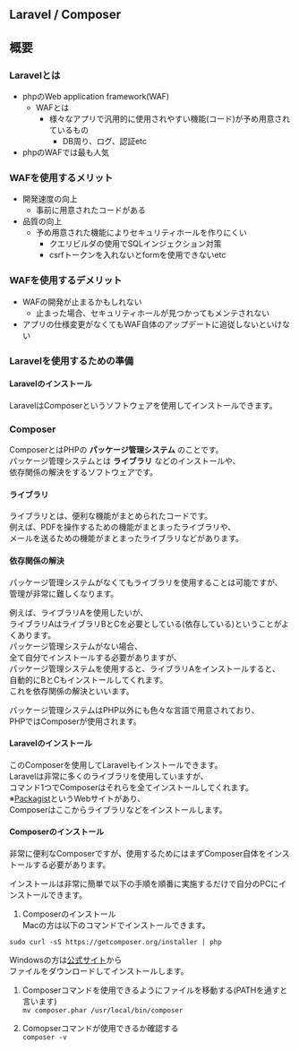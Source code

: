 ## Laravel / Composer

## 概要
### Laravelとは
- phpのWeb application framework(WAF)
  - WAFとは
    - 様々なアプリで汎用的に使用されやすい機能(コード)が予め用意されているもの
      - DB周り、ログ、認証etc
- phpのWAFでは最も人気

### WAFを使用するメリット
- 開発速度の向上
  - 事前に用意されたコードがある
- 品質の向上
  - 予め用意された機能によりセキュリティホールを作りにくい
    - クエリビルダの使用でSQLインジェクション対策
    - csrfトークンを入れないとformを使用できないetc

### WAFを使用するデメリット
- WAFの開発が止まるかもしれない
  - 止まった場合、セキュリティホールが見つかってもメンテされない
- アプリの仕様変更がなくてもWAF自体のアップデートに追従しないといけない

### Laravelを使用するための準備
#### Laravelのインストール
LaravelはComposerというソフトウェアを使用してインストールできます。

### Composer
ComposerとはPHPの **パッケージ管理システム** のことです。  
パッケージ管理システムとは **ライブラリ** などのインストールや、  
依存関係の解決をするソフトウェアです。

#### ライブラリ
ライブラリとは、便利な機能がまとめられたコードです。  
例えば、PDFを操作するための機能がまとまったライブラリや、  
メールを送るための機能がまとまったライブラリなどがあります。

#### 依存関係の解決
パッケージ管理システムがなくてもライブラリを使用することは可能ですが、  
管理が非常に難しくなります。  

例えば、ライブラリAを使用したいが、  
ライブラリAはライブラリBとCを必要としている(依存している)ということがよくあります。  
パッケージ管理システムがない場合、  
全て自分でインストールする必要がありますが、  
パッケージ管理システムを使用すると、ライブラリAをインストールすると、  
自動的にBとCもインストールしてくれます。  
これを依存関係の解決といいます。  

パッケージ管理システムはPHP以外にも色々な言語で用意されており、  
PHPではComposerが使用されます。

#### Laravelのインストール
このComposerを使用してLaravelもインストールできます。  
Laravelは非常に多くのライブラリを使用していますが、  
コマンド1つでComposerはそれらを全てインストールしてくれます。  
※[Packagist](https://packagist.org/)というWebサイトがあり、  
Composerはここからライブラリなどをインストールします。


#### Composerのインストール
非常に便利なComposerですが、使用するためにはまずComposer自体をインストールする必要があります。  

インストールは非常に簡単で以下の手順を順番に実施するだけで自分のPCにインストールできます。  
1. Composerのインストール  
Macの方は以下のコマンドでインストールできます。

`sudo curl -sS https://getcomposer.org/installer | php`

Windowsの方は[公式サイト](https://getcomposer.org/)から  
ファイルをダウンロードしてインストールします。

1. Composerコマンドを使用できるようにファイルを移動する(PATHを通すと言います)  
`mv composer.phar /usr/local/bin/composer`

3. Comopserコマンドが使用できるか確認する  
`composer -v`
